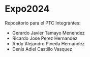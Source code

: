 # Expo2024
Repositorio para el PTC
Integrantes: 
- Gerardo Javier Tamayo Menendez
- Ricardo Jose Perez Hernandez
- Andy Alejandro Pineda Hernandez
- Denis Adiel Castillo Vasquez
